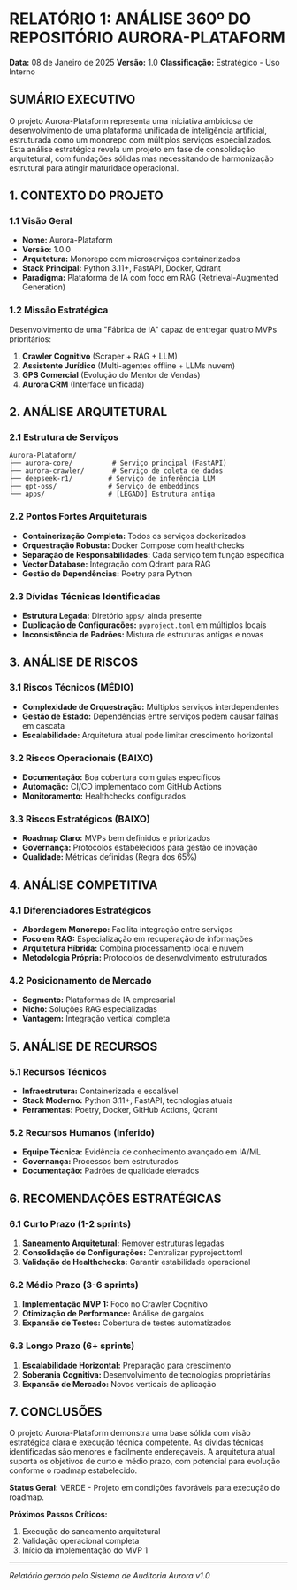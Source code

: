 # RELATÓRIO 1: ANÁLISE 360º DO REPOSITÓRIO AURORA-PLATAFORM

**Data:** 08 de Janeiro de 2025
**Versão:** 1.0
**Classificação:** Estratégico - Uso Interno

## SUMÁRIO EXECUTIVO

O projeto Aurora-Plataform representa uma iniciativa ambiciosa de desenvolvimento de uma plataforma unificada de inteligência artificial, estruturada como um monorepo com múltiplos serviços especializados. Esta análise estratégica revela um projeto em fase de consolidação arquitetural, com fundações sólidas mas necessitando de harmonização estrutural para atingir maturidade operacional.

## 1. CONTEXTO DO PROJETO

### 1.1 Visão Geral

- **Nome:** Aurora-Plataform
- **Versão:** 1.0.0
- **Arquitetura:** Monorepo com microserviços containerizados
- **Stack Principal:** Python 3.11+, FastAPI, Docker, Qdrant
- **Paradigma:** Plataforma de IA com foco em RAG (Retrieval-Augmented Generation)

### 1.2 Missão Estratégica

Desenvolvimento de uma "Fábrica de IA" capaz de entregar quatro MVPs prioritários:

1. **Crawler Cognitivo** (Scraper + RAG + LLM)
2. **Assistente Jurídico** (Multi-agentes offline + LLMs nuvem)
3. **GPS Comercial** (Evolução do Mentor de Vendas)
4. **Aurora CRM** (Interface unificada)

## 2. ANÁLISE ARQUITETURAL

### 2.1 Estrutura de Serviços

```
Aurora-Plataform/
├── aurora-core/          # Serviço principal (FastAPI)
├── aurora-crawler/       # Serviço de coleta de dados
├── deepseek-r1/         # Serviço de inferência LLM
├── gpt-oss/             # Serviço de embeddings
└── apps/                # [LEGADO] Estrutura antiga
```

### 2.2 Pontos Fortes Arquiteturais

- **Containerização Completa:** Todos os serviços dockerizados
- **Orquestração Robusta:** Docker Compose com healthchecks
- **Separação de Responsabilidades:** Cada serviço tem função específica
- **Vector Database:** Integração com Qdrant para RAG
- **Gestão de Dependências:** Poetry para Python

### 2.3 Dívidas Técnicas Identificadas

- **Estrutura Legada:** Diretório `apps/` ainda presente
- **Duplicação de Configurações:** `pyproject.toml` em múltiplos locais
- **Inconsistência de Padrões:** Mistura de estruturas antigas e novas

## 3. ANÁLISE DE RISCOS

### 3.1 Riscos Técnicos (MÉDIO)

- **Complexidade de Orquestração:** Múltiplos serviços interdependentes
- **Gestão de Estado:** Dependências entre serviços podem causar falhas em cascata
- **Escalabilidade:** Arquitetura atual pode limitar crescimento horizontal

### 3.2 Riscos Operacionais (BAIXO)

- **Documentação:** Boa cobertura com guias específicos
- **Automação:** CI/CD implementado com GitHub Actions
- **Monitoramento:** Healthchecks configurados

### 3.3 Riscos Estratégicos (BAIXO)

- **Roadmap Claro:** MVPs bem definidos e priorizados
- **Governança:** Protocolos estabelecidos para gestão de inovação
- **Qualidade:** Métricas definidas (Regra dos 65%)

## 4. ANÁLISE COMPETITIVA

### 4.1 Diferenciadores Estratégicos

- **Abordagem Monorepo:** Facilita integração entre serviços
- **Foco em RAG:** Especialização em recuperação de informações
- **Arquitetura Híbrida:** Combina processamento local e nuvem
- **Metodologia Própria:** Protocolos de desenvolvimento estruturados

### 4.2 Posicionamento de Mercado

- **Segmento:** Plataformas de IA empresarial
- **Nicho:** Soluções RAG especializadas
- **Vantagem:** Integração vertical completa

## 5. ANÁLISE DE RECURSOS

### 5.1 Recursos Técnicos

- **Infraestrutura:** Containerizada e escalável
- **Stack Moderno:** Python 3.11+, FastAPI, tecnologias atuais
- **Ferramentas:** Poetry, Docker, GitHub Actions, Qdrant

### 5.2 Recursos Humanos (Inferido)

- **Equipe Técnica:** Evidência de conhecimento avançado em IA/ML
- **Governança:** Processos bem estruturados
- **Documentação:** Padrões de qualidade elevados

## 6. RECOMENDAÇÕES ESTRATÉGICAS

### 6.1 Curto Prazo (1-2 sprints)

1. **Saneamento Arquitetural:** Remover estruturas legadas
2. **Consolidação de Configurações:** Centralizar pyproject.toml
3. **Validação de Healthchecks:** Garantir estabilidade operacional

### 6.2 Médio Prazo (3-6 sprints)

1. **Implementação MVP 1:** Foco no Crawler Cognitivo
2. **Otimização de Performance:** Análise de gargalos
3. **Expansão de Testes:** Cobertura de testes automatizados

### 6.3 Longo Prazo (6+ sprints)

1. **Escalabilidade Horizontal:** Preparação para crescimento
2. **Soberania Cognitiva:** Desenvolvimento de tecnologias proprietárias
3. **Expansão de Mercado:** Novos verticais de aplicação

## 7. CONCLUSÕES

O projeto Aurora-Plataform demonstra uma base sólida com visão estratégica clara e execução técnica competente. As dívidas técnicas identificadas são menores e facilmente endereçáveis. A arquitetura atual suporta os objetivos de curto e médio prazo, com potencial para evolução conforme o roadmap estabelecido.

**Status Geral:** VERDE - Projeto em condições favoráveis para execução do roadmap.

**Próximos Passos Críticos:**

1. Execução do saneamento arquitetural
2. Validação operacional completa
3. Início da implementação do MVP 1

---

_Relatório gerado pelo Sistema de Auditoria Aurora v1.0_

